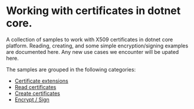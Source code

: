 # Working with certificates in dotnet core.
A collection of samples to work with X509 certificates in dotnet core platform. Reading, creating, and some simple encryption/signing examples are documented here. Any new use cases we encounter will be upated here. 

The samples are grouped in the following categories:
- [Certificate extensions](./CertificateExtensions.md)
- [Read certificates](./ReadCertificates.md)
- [Create certificates](./CreateCertificates.md)
- [Encrypt / Sign](./EncryptSign.md)

